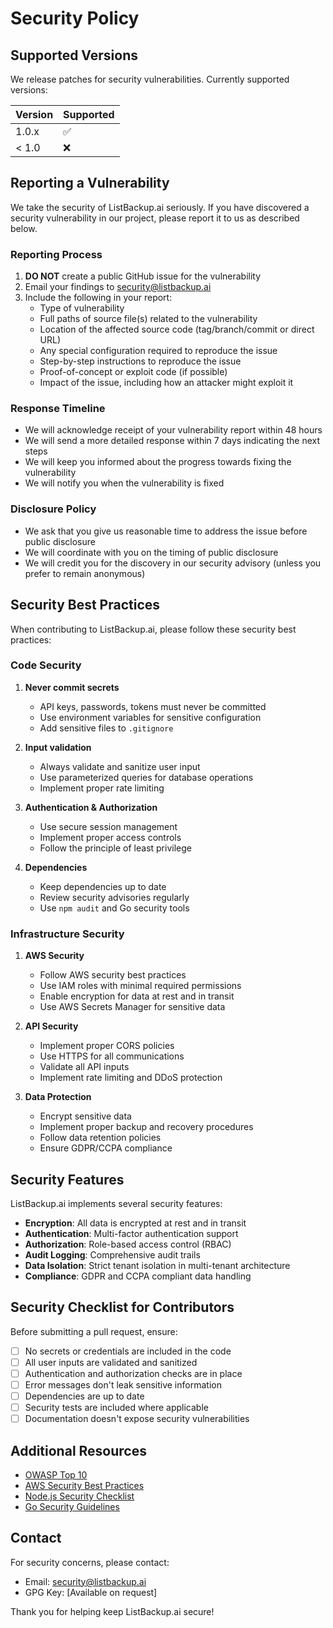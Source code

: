 # Security Policy

## Supported Versions

We release patches for security vulnerabilities. Currently supported versions:

| Version | Supported          |
| ------- | ------------------ |
| 1.0.x   | :white_check_mark: |
| < 1.0   | :x:                |

## Reporting a Vulnerability

We take the security of ListBackup.ai seriously. If you have discovered a security vulnerability in our project, please report it to us as described below.

### Reporting Process

1. **DO NOT** create a public GitHub issue for the vulnerability
2. Email your findings to security@listbackup.ai
3. Include the following in your report:
   - Type of vulnerability
   - Full paths of source file(s) related to the vulnerability
   - Location of the affected source code (tag/branch/commit or direct URL)
   - Any special configuration required to reproduce the issue
   - Step-by-step instructions to reproduce the issue
   - Proof-of-concept or exploit code (if possible)
   - Impact of the issue, including how an attacker might exploit it

### Response Timeline

- We will acknowledge receipt of your vulnerability report within 48 hours
- We will send a more detailed response within 7 days indicating the next steps
- We will keep you informed about the progress towards fixing the vulnerability
- We will notify you when the vulnerability is fixed

### Disclosure Policy

- We ask that you give us reasonable time to address the issue before public disclosure
- We will coordinate with you on the timing of public disclosure
- We will credit you for the discovery in our security advisory (unless you prefer to remain anonymous)

## Security Best Practices

When contributing to ListBackup.ai, please follow these security best practices:

### Code Security

1. **Never commit secrets**
   - API keys, passwords, tokens must never be committed
   - Use environment variables for sensitive configuration
   - Add sensitive files to `.gitignore`

2. **Input validation**
   - Always validate and sanitize user input
   - Use parameterized queries for database operations
   - Implement proper rate limiting

3. **Authentication & Authorization**
   - Use secure session management
   - Implement proper access controls
   - Follow the principle of least privilege

4. **Dependencies**
   - Keep dependencies up to date
   - Review security advisories regularly
   - Use `npm audit` and Go security tools

### Infrastructure Security

1. **AWS Security**
   - Follow AWS security best practices
   - Use IAM roles with minimal required permissions
   - Enable encryption for data at rest and in transit
   - Use AWS Secrets Manager for sensitive data

2. **API Security**
   - Implement proper CORS policies
   - Use HTTPS for all communications
   - Validate all API inputs
   - Implement rate limiting and DDoS protection

3. **Data Protection**
   - Encrypt sensitive data
   - Implement proper backup and recovery procedures
   - Follow data retention policies
   - Ensure GDPR/CCPA compliance

## Security Features

ListBackup.ai implements several security features:

- **Encryption**: All data is encrypted at rest and in transit
- **Authentication**: Multi-factor authentication support
- **Authorization**: Role-based access control (RBAC)
- **Audit Logging**: Comprehensive audit trails
- **Data Isolation**: Strict tenant isolation in multi-tenant architecture
- **Compliance**: GDPR and CCPA compliant data handling

## Security Checklist for Contributors

Before submitting a pull request, ensure:

- [ ] No secrets or credentials are included in the code
- [ ] All user inputs are validated and sanitized
- [ ] Authentication and authorization checks are in place
- [ ] Error messages don't leak sensitive information
- [ ] Dependencies are up to date
- [ ] Security tests are included where applicable
- [ ] Documentation doesn't expose security vulnerabilities

## Additional Resources

- [OWASP Top 10](https://owasp.org/www-project-top-ten/)
- [AWS Security Best Practices](https://aws.amazon.com/architecture/security-identity-compliance/)
- [Node.js Security Checklist](https://blog.risingstack.com/node-js-security-checklist/)
- [Go Security Guidelines](https://golang.org/doc/security)

## Contact

For security concerns, please contact:
- Email: security@listbackup.ai
- GPG Key: [Available on request]

Thank you for helping keep ListBackup.ai secure!
